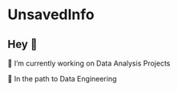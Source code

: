 # UnsavedInfo
## Hey 👋

🔭 I’m currently working on Data Analysis Projects

🌱 In the path to Data Engineering

<!--
**UnsavedInfo/UnsavedInfo** is a ✨ _special_ ✨ repository because its `README.md` (this file) appears on your GitHub profile.

Here are some ideas to get you started:

 
- 👯 I’m looking to collaborate on ...
- 🤔 I’m looking for help with ...
- 💬 Ask me about ...
- 📫 How to reach me: ...
- 😄 Pronouns: ...
- ⚡ Fun fact: ...
-->
